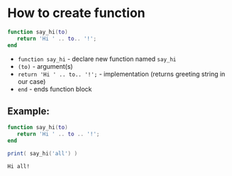 # How to create function

```lua
function say_hi(to)
   return 'Hi ' .. to.. '!';
end
```

- `function say_hi` - declare new function named `say_hi`
- `(to)` - argument(s)
- `return 'Hi ' .. to.. '!';` - implementation (returns greeting string in our case)
- `end` - ends function block

## Example: 
```lua
function say_hi(to)
   return 'Hi ' .. to .. '!';
end

print( say_hi('all') )
```
```
Hi all!

```

